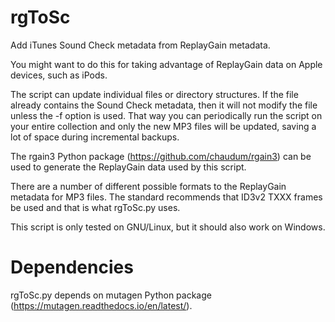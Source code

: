 # rgToSc
Add iTunes Sound Check metadata from ReplayGain metadata.

You might want to do this for taking advantage of ReplayGain data on Apple devices, such as iPods.

The script can update individual files or directory structures. If the file already contains the Sound Check metadata, then it will not modify the file unless the -f option is used. That way you can periodically run the script on your entire collection and only the new MP3 files will be updated, saving a lot of space during incremental backups.

The rgain3 Python package (https://github.com/chaudum/rgain3) can be used to generate the ReplayGain data used by this script.

There are a number of different possible formats to the ReplayGain metadata for MP3 files. The standard recommends that ID3v2 TXXX frames be used and that is what rgToSc.py uses.

This script is only tested on GNU/Linux, but it should also work on Windows.

# Dependencies

rgToSc.py depends on mutagen Python package (https://mutagen.readthedocs.io/en/latest/).
